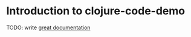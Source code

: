 # Introduction to clojure-code-demo

TODO: write [great documentation](http://jacobian.org/writing/what-to-write/)

